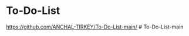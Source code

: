 # To-Do-List
https://github.com/ANCHAL-TIRKEY/To-Do-List-main/
#   T o - D o - L i s t - m a i n 
 
 
